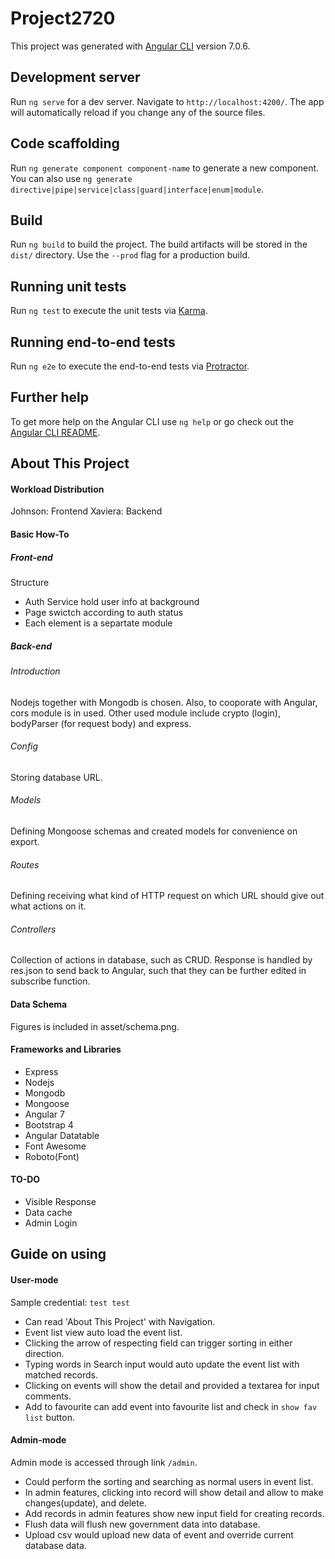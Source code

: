 # Project2720

This project was generated with [Angular CLI](https://github.com/angular/angular-cli) version 7.0.6.

## Development server

Run `ng serve` for a dev server. Navigate to `http://localhost:4200/`. The app will automatically reload if you change any of the source files.

## Code scaffolding

Run `ng generate component component-name` to generate a new component. You can also use `ng generate directive|pipe|service|class|guard|interface|enum|module`.

## Build

Run `ng build` to build the project. The build artifacts will be stored in the `dist/` directory. Use the `--prod` flag for a production build.

## Running unit tests

Run `ng test` to execute the unit tests via [Karma](https://karma-runner.github.io).

## Running end-to-end tests

Run `ng e2e` to execute the end-to-end tests via [Protractor](http://www.protractortest.org/).

## Further help

To get more help on the Angular CLI use `ng help` or go check out the [Angular CLI README](https://github.com/angular/angular-cli/blob/master/README.md).


## About This Project

#### Workload Distribution
Johnson: Frontend
Xaviera: Backend

#### Basic How-To

##### Front-end
Structure
* Auth Service hold user info at background
* Page swictch according to auth status
* Each element is a separtate module

##### Back-end
###### Introduction
Nodejs together with Mongodb is chosen. Also, to cooporate with Angular, cors module is in used. Other used module include crypto (login), bodyParser (for request body) and express.

###### Config
Storing database URL.

###### Models
Defining Mongoose schemas and created models for convenience on export.

###### Routes
Defining receiving what kind of HTTP request on which URL should give out what actions on it.

###### Controllers
Collection of actions in database, such as CRUD. Response is handled by res.json to send back to Angular, such that they can be further edited in subscribe function.

#### Data Schema
Figures is included in asset/schema.png.

#### Frameworks and Libraries
* Express
* Nodejs
* Mongodb
* Mongoose
* Angular 7
* Bootstrap 4
* Angular Datatable
* Font Awesome
* Roboto(Font)

#### TO-DO
* Visible Response
* Data cache
* Admin Login


## Guide on using

#### User-mode
Sample credential: `test test`
* Can read 'About This Project' with Navigation.
* Event list view auto load the event list.
* Clicking the arrow of respecting field can trigger sorting in either direction.
* Typing words in Search input would auto update the event list with matched records.
* Clicking on events will show the detail and provided a textarea for input comments.
* Add to favourite can add event into favourite list and check in `show fav list` button.

#### Admin-mode
Admin mode is accessed through link `/admin`.
* Could perform the sorting and searching as normal users in event list.
* In admin features, clicking into record will show detail and allow to make changes(update), and delete.
* Add records in admin features show new input field for creating records.
* Flush data will flush new government data into database.
* Upload csv would upload new data of event and override current database data.
